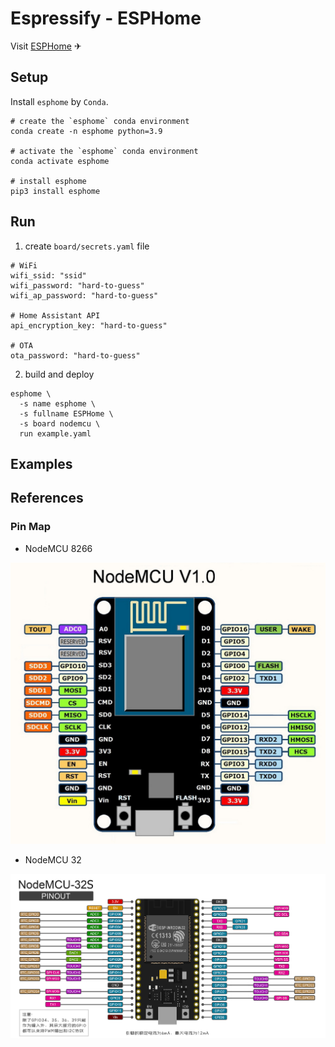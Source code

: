 # Espressify - ESPHome

Visit [ESPHome](https://www.esphome.io/)  ✈

## Setup

Install `esphome` by `Conda`.

```shell
# create the `esphome` conda environment
conda create -n esphome python=3.9

# activate the `esphome` conda environment
conda activate esphome

# install esphome 
pip3 install esphome
```

## Run

1. create `board/secrets.yaml` file

```text
# WiFi
wifi_ssid: "ssid"
wifi_password: "hard-to-guess"
wifi_ap_password: "hard-to-guess"

# Home Assistant API
api_encryption_key: "hard-to-guess"

# OTA
ota_password: "hard-to-guess"
```

2. build and deploy

```shell
esphome \
  -s name esphome \
  -s fullname ESPHome \
  -s board nodemcu \
  run example.yaml
```

## Examples

## References

### Pin Map

- NodeMCU 8266

![NodeMCU 8266](pin-map/NodeMCU-8266.png)

- NodeMCU 32

![NodeMCU 32](pin-map/NodeMCU-32.png)
